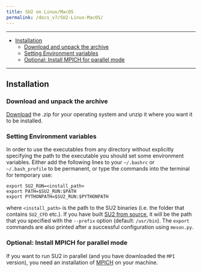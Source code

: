 ```yaml
---
title: SU2 on Linux/MacOS
permalink: /docs_v7/SU2-Linux-MacOS/
---
```


---

- [Installation](#installation)
  - [Download and unpack the archive](#download-and-unpack-the-archive)
  - [Setting Environment variables](#setting-environment-variables)
  - [Optional: Install MPICH for parallel mode](#optional-install-mpich-for-parallel-mode)

---

## Installation 

### Download and unpack the archive
[Download](/download.html) the .zip for your operating system and unzip it where you want it to be installed. 

### Setting Environment variables

In order to use the executables from any directory without explicitly specifying the path to the executable you should set some environment variables. Either add the following lines to your `~/.bashrc` or `~/.bash_profile` to be permanent, or type the commands into the terminal for temporary use:
```
export SU2_RUN=<install_path>
export PATH=$SU2_RUN:$PATH
export PYTHONPATH=$SU2_RUN:$PYTHONPATH
```

where `<install_path>` is the path to the SU2 binaries (i.e. the folder that contains `SU2_CFD` etc.). If you have built [SU2 from source](/docs_v7/Build-SU2-Linux-MacOS/), it will be the path that you specified with the `--prefix` option (default: `/usr/bin`). The `export` commands are also printed after a successful configuration using `meson.py`.


### Optional: Install MPICH for parallel mode

If you want to run SU2 in parallel (and you have downloaded the `MPI` version), you need an installation of [MPICH](https://www.mpich.org/downloads/) on your machine. 
